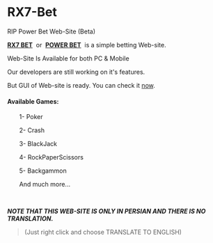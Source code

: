 # RX7-Bet
RIP Power Bet Web-Site (Beta)

<p><a title="RX7 BET (POWER Bet)" href="https://ramin-rx7.github.io/RX7-Bet/" target="_blank" rel="noopener"><strong>RX7 BET</strong></a>&nbsp; or&nbsp;&nbsp;<a title="POWER BET (RX7 Bet)" href="https://ramin-rx7.github.io/RX7-Bet/" target="_blank" rel="noopener"><strong>POWER BET</strong></a>&nbsp; is a simple betting Web-site.</p>
<p>Web-Site Is Available for both PC & Mobile</p>
<p>Our developers are still working on it's features.</p>
<p>But GUI of Web-site is ready. You can check it <a title="RX7 Bet" href="https://ramin-rx7.github.io/RX7-Bet/" target="_blank" rel="noopener">now</a>.</p>
<h4>Available Games:</h4>
<p>&nbsp; &nbsp; &nbsp; &nbsp;1- Poker</p>
<p>&nbsp; &nbsp; &nbsp; &nbsp;2- Crash</p>
<p>&nbsp; &nbsp; &nbsp; &nbsp;3- BlackJack</p>
<p>&nbsp; &nbsp; &nbsp; &nbsp;4- RockPaperScissors</p>
<p>&nbsp; &nbsp; &nbsp; &nbsp;5- Backgammon</p>
<p>&nbsp; &nbsp; &nbsp; &nbsp;And much more...</p>
<p>&nbsp;</p>
<p><em><strong>NOTE THAT THIS WEB-SITE IS ONLY IN PERSIAN AND THERE IS NO TRANSLATION.</strong></em></p>
<blockquote>
<p>(Just right click and choose TRANSLATE TO ENGLISH)</p>
</blockquote>

